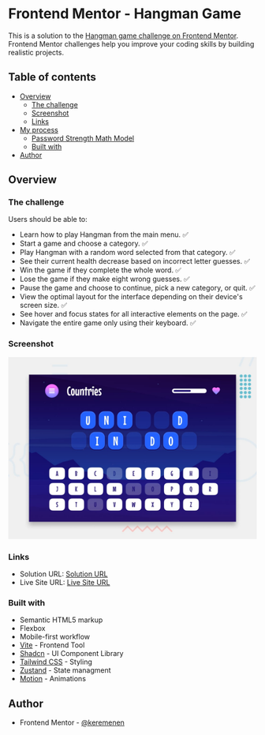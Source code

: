 # Frontend Mentor - Hangman Game

This is a solution to the [Hangman game challenge on Frontend Mentor](https://www.frontendmentor.io/challenges/hangman-game-rsQiSVLGWn). Frontend Mentor challenges help you improve your coding skills by building realistic projects.

## Table of contents

- [Overview](#overview)
  - [The challenge](#the-challenge)
  - [Screenshot](#screenshot)
  - [Links](#links)
- [My process](#my-process)
  - [Password Strength Math Model](#password-strength-math-Model)
  - [Built with](#built-with)
- [Author](#author)

## Overview

### The challenge

Users should be able to:

- Learn how to play Hangman from the main menu. ✅
- Start a game and choose a category. ✅
- Play Hangman with a random word selected from that category. ✅
- See their current health decrease based on incorrect letter guesses. ✅
- Win the game if they complete the whole word. ✅
- Lose the game if they make eight wrong guesses. ✅
- Pause the game and choose to continue, pick a new category, or quit. ✅
- View the optimal layout for the interface depending on their device's screen size. ✅
- See hover and focus states for all interactive elements on the page. ✅
- Navigate the entire game only using their keyboard. ✅

### Screenshot

![](./preview.jpg)

### Links

- Solution URL: [Solution URL](https://www.frontendmentor.io/solutions/hangman-NiflcNOeyc)
- Live Site URL: [Live Site URL](https://hangman-kemer.netlify.app/)

### Built with

- Semantic HTML5 markup
- Flexbox
- Mobile-first workflow
- [Vite](https://vite.dev/) - Frontend Tool
- [Shadcn](https://ui.shadcn.com/) - UI Component Library
- [Tailwind CSS](https://tailwindcss.com/) - Styling
- [Zustand](https://zustand-demo.pmnd.rs/) - State managment
- [Motion](https://motion.dev/) - Animations

## Author

- Frontend Mentor - [@keremenen](https://www.frontendmentor.io/profile/keremenen)
